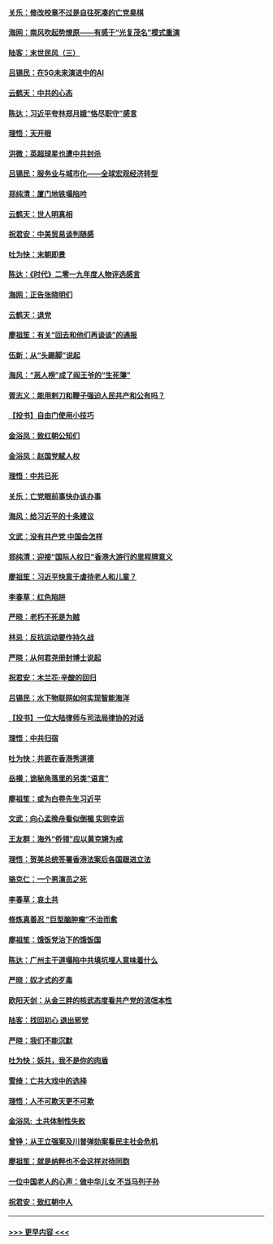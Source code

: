 #### [关乐：修改校章不过是自往死凑的亡党臭棋](../pages/nsc993/n11735097.md?t=12210522) 
#### [海网：南风吹起势燎原——有感于“光复茂名”模式重演](../pages/nsc993/n11732308.md?t=12210522) 
#### [陆客：末世民风（三）](../pages/nsc993/n11732211.md?t=12210522) 
#### [吕锡民：在5G未来演进中的AI](../pages/nsc993/n11730010.md?t=12210522) 
#### [云鹤天：中共的心态](../pages/nsc993/n11729906.md?t=12210522) 
#### [陈达：习近平夸林郑月娥“恪尽职守”感言](../pages/nsc993/n11729881.md?t=12210522) 
#### [理悟：天开眼](../pages/nsc993/n11729699.md?t=12210522) 
#### [洪微：英超球星也遭中共封杀](../pages/nsc993/n11727243.md?t=12210522) 
#### [吕锡民：服务业与城市化——全球宏观经济转型](../pages/nsc993/n11725845.md?t=12210522) 
#### [郑纯清：厦门地铁塌陷吟](../pages/nsc993/n11725813.md?t=12210522) 
#### [云鹤天：世人明真相](../pages/nsc993/n11725621.md?t=12210522) 
#### [祝君安：中美贸易谈判随感](../pages/nsc993/n11725609.md?t=12210522) 
#### [吐为快：末朝即景](../pages/nsc993/n11723365.md?t=12210522) 
#### [陈达：《时代》二零一九年度人物评选感言](../pages/nsc993/n11723337.md?t=12210522) 
#### [海网：正告张晓明们](../pages/nsc993/n11723228.md?t=12210522) 
#### [云鹤天：退党](../pages/nsc993/n11723056.md?t=12210522) 
#### [廖祖笙：有关“回去和他们再谈谈”的通报](../pages/nsc993/n11722442.md?t=12210522) 
#### [伍新：从“头踢脚”说起](../pages/nsc993/n11722429.md?t=12210522) 
#### [海风：“恶人榜”成了阎王爷的“生死簿”](../pages/nsc993/n11722272.md?t=12210522) 
#### [胥志义：能用剌刀和鞭子强迫人民共产和公有吗？](../pages/nsc993/n11720569.md?t=12210522) 
#### [【投书】自由门使用小技巧](../pages/nsc993/n11720180.md?t=12210522) 
#### [金浴凤：致红朝公知们](../pages/nsc993/n11720563.md?t=12210522) 
#### [金浴凤：赵国党赋人权](../pages/nsc993/n11720533.md?t=12210522) 
#### [理悟：中共已死](../pages/nsc993/n11720233.md?t=12210522) 
#### [关乐：亡党眼前事快办该办事](../pages/nsc993/n11719160.md?t=12210522) 
#### [海风：给习近平的十条建议](../pages/nsc993/n11717616.md?t=12210522) 
#### [文武：没有共产党 中国会怎样](../pages/nsc993/n11717584.md?t=12210522) 
#### [郑纯清：迎接“国际人权日”香港大游行的里程牌意义](../pages/nsc993/n11717417.md?t=12210522) 
#### [廖祖笙：习近平快意于虐待老人和儿童？](../pages/nsc993/n11715313.md?t=12210522) 
#### [李春草：红色陷阱](../pages/nsc993/n11715029.md?t=12210522) 
#### [严晓：老朽不死是为贼](../pages/nsc993/n11712910.md?t=12210522) 
#### [林忌：反抗运动要作持久战](../pages/nsc993/n11712623.md?t=12210522) 
#### [严晓：从何君尧册封博士说起](../pages/nsc993/n11712465.md?t=12210522) 
#### [祝君安：木兰花·辛酸的回归](../pages/nsc993/n11712381.md?t=12210522) 
#### [吕锡民：水下物联网如何实现智能海洋](../pages/nsc993/n11711158.md?t=12210522) 
#### [【投书】一位大陆律师与司法局律协的对话](../pages/nsc993/n11709675.md?t=12210522) 
#### [理悟：中共归宿](../pages/nsc993/n11710059.md?t=12210522) 
#### [吐为快：共匪在香港秀道德](../pages/nsc993/n11709979.md?t=12210522) 
#### [岳横：诡秘角落里的另类“语言”](../pages/nsc993/n11709792.md?t=12210522) 
#### [廖祖笙：或为白卷先生习近平](../pages/nsc993/n11708330.md?t=12210522) 
#### [文武：向心孟晚舟看似倒楣 实则幸运](../pages/nsc993/n11708236.md?t=12210522) 
#### [王友群：海外“侨领”应以黄克锵为戒](../pages/nsc993/n11706176.md?t=12210522) 
#### [理悟：贺美总统签署香港法案后各国跟进立法](../pages/nsc993/n11706853.md?t=12210522) 
#### [骆克仁：一个男演员之死](../pages/nsc993/n11706677.md?t=12210522) 
#### [李春草：哀土共](../pages/nsc993/n11706255.md?t=12210522) 
#### [修炼真善忍 “巨型脑肿瘤”不治而愈](../pages/nsc993/n11705340.md?t=12210522) 
#### [廖祖笙：饿饭党治下的饿饭国](../pages/nsc993/n11705085.md?t=12210522) 
#### [陈达：广州主干道塌陷中共填坑埋人意味着什么](../pages/nsc993/n11705046.md?t=12210522) 
#### [严晓：奴才式的歹毒](../pages/nsc993/n11704826.md?t=12210522) 
#### [欧阳天剑：从金三胖的核武态度看共产党的流氓本性](../pages/nsc993/n11702238.md?t=12210522) 
#### [陆客：找回初心 退出邪党](../pages/nsc993/n11702213.md?t=12210522) 
#### [严晓：我们不能沉默](../pages/nsc993/n11702110.md?t=12210522) 
#### [吐为快：妖共，我不是你的肉盾](../pages/nsc993/n11701366.md?t=12210522) 
#### [雪绮：亡共大戏中的选择](../pages/nsc993/n11699922.md?t=12210522) 
#### [理悟：人不可欺天更不可欺](../pages/nsc993/n11699657.md?t=12210522) 
#### [金浴凤:  土共体制性失败](../pages/nsc993/n11699361.md?t=12210522) 
#### [曾铮：从王立强案及川普弹劾案看民主社会危机](../pages/nsc993/n11699318.md?t=12210522) 
#### [廖祖笙：就是纳粹也不会这样对待同胞](../pages/nsc993/n11697658.md?t=12210522) 
#### [一位中国老人的心声：做中华儿女 不当马列子孙](../pages/nsc993/n11697525.md?t=12210522) 
#### [祝君安：致红朝中人](../pages/nsc993/n11697518.md?t=12210522) 

----
#### [ >>> 更早内容 <<< ](../indexes/nsc993-earlier.md)
